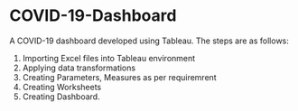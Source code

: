 # COVID-19-Dashboard

A COVID-19 dashboard developed using Tableau. The steps are as follows:

1. Importing Excel files into Tableau environment
2. Applying data transformations
3. Creating Parameters, Measures as per requiremrent
4. Creating Worksheets
5. Creating Dashboard.
